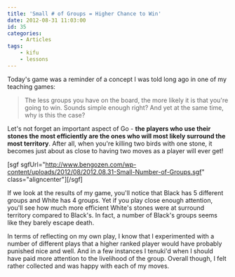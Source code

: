 ```yaml
---
title: 'Small # of Groups = Higher Chance to Win'
date: 2012-08-31 11:03:00
id: 35
categories:
	- Articles
tags:
	- kifu
	- lessons
---
```


Today's game was a reminder of a concept I was told long ago in one of my teaching games:
> The less groups you have on the board, the more likely it is that you're going to win.
Sounds simple enough right? And yet at the same time, why is this the case?

<!--more-->

Let's not forget an important aspect of Go - **the players who use their stones the most efficiently are the ones who will most likely surround the most territory**. After all, when you're killing two birds with one stone, it becomes just about as close to having two moves as a player will ever get!

[sgf sgfUrl="http://www.bengozen.com/wp-content/uploads/2012/08/2012.08.31-Small-Number-of-Groups.sgf" class="aligncenter"][/sgf]

If we look at the results of my game, you'll notice that Black has 5 different groups and White has 4 groups. Yet if you play close enough attention, you'll see how much more efficient White's stones were at surround territory compared to Black's. In fact, a number of Black's groups seems like they barely escape death.

In terms of reflecting on my own play, I know that I experimented with a number of different plays that a higher ranked player would have probably punished nice and well. And in a few instances I tenuki'd when I should have paid more attention to the livelihood of the group. Overall though, I felt rather collected and was happy with each of my moves.